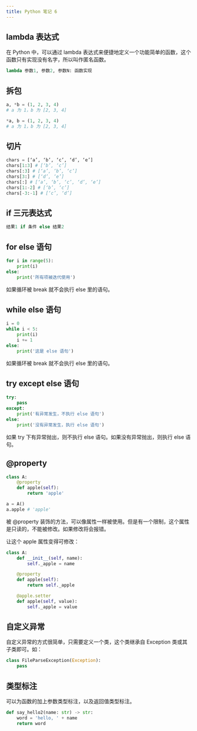 ```yaml
---
title: Python 笔记 6
---
```


## lambda 表达式

在 Python 中，可以通过 lambda 表达式来便捷地定义一个功能简单的函数，这个函数只有实现没有名字，所以叫作匿名函数。

```python
lambda 参数1, 参数2, 参数N: 函数实现
```

## 拆包

```python
a, *b = (1, 2, 3, 4)
# a 为 1，b 为 [2, 3, 4]
```

```python
*a, b = (1, 2, 3, 4)
# a 为 1，b 为 [2, 3, 4]
```

## 切片

```python
chars = [‘a’, ‘b’, ‘c’, ‘d’, ‘e’]
chars[1:3] # [‘b’, ‘c’]
chars[:3] # [‘a’, ‘b’, ‘c’]
chars[3:] # [‘d’, ‘e’]
chars[:] # [‘a’, ‘b’, ‘c’, ‘d’, ‘e’]
chars[1:-2] # [‘b’, ‘c’]
chars[-3:-1] # [‘c’, ‘d’]
```

## if 三元表达式

```python
结果1 if 条件 else 结果2
```

## for else 语句

```python
for i in range(5):
    print(i)
else:
    print('所有项被迭代使用')
```

如果循环被 break 就不会执行 else 里的语句。

## while else 语句

```python
i = 0
while i < 5:
    print(i)
    i += 1
else:
    print('这是 else 语句')
```

如果循环被 break 就不会执行 else 里的语句。

## try except else 语句

```python
try:
    pass
except:
    print('有异常发生，不执行 else 语句')
else:
    print('没有异常发生，执行 else 语句')
```

如果 try 下有异常抛出，则不执行 else 语句。如果没有异常抛出，则执行 else 语句。

## @property

```python
class A:
    @property
    def apple(self):
        return 'apple'

a = A()
a.apple # 'apple'
```

被 @property 装饰的方法，可以像属性一样被使用。但是有一个限制，这个属性是只读的，不能被修改。如果修改将会报错。

让这个 apple 属性变得可修改：

```python
class A:
    def __init__(self, name):
        self._apple = name

    @property
    def apple(self):
        return self._apple

    @apple.setter
    def apple(self, value):
        self._apple = value
```

## 自定义异常

自定义异常的方式很简单，只需要定义一个类，这个类继承自 Exception 类或其子类即可。如：

```python
class FileParseException(Exception):
    pass
```

## 类型标注

可以为函数的加上参数类型标注，以及返回值类型标注。

```python
def say_hello2(name: str) -> str:
    word = 'hello, ' + name
    return word
```